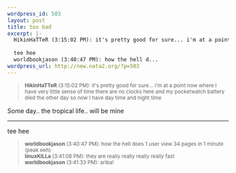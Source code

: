 ```yaml
--- 
wordpress_id: 503
layout: post
title: too bad
excerpt: |-
  HikinHaTTeR (3:15:02 PM): it's pretty good for sure... i'm at a point now where I have very little sense of time there are no clocks here and my pocketwatch battery died the other day so now I have day time and night timeSome day.. the tropical life.. will be mine
  
  tee hee
  worldbookjason (3:40:47 PM): how the hell d...
wordpress_url: http://new.nata2.org/?p=503
---
```

<blockquote><small><b>HikinHaTTeR</b> (3:15:02 PM): it's pretty good for sure... i'm at a point now where I have very little sense of time there are no clocks here and my pocketwatch battery died the other day so now I have day time and night time</small></blockquote>Some day.. the tropical life.. will be mine
<hr>
tee hee
<blockquote><small><b>worldbookjason</b> (3:40:47 PM): how the hell does 1 user view 34 pages in 1 minute (peak eeh)<br/>
<b>linuxKILLa</b> (3:41:08 PM): they are really really really really fast<br/>
<b>worldbookjason</b> (3:41:33 PM): ariba!
</small></blockquote>
